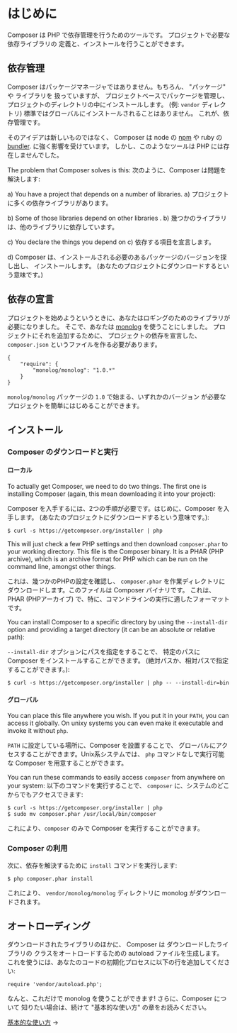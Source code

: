 # はじめに

Composer は PHP で依存管理を行うためのツールです。 プロジェクトで必要な依存ライブラリの
定義と、インストールを行うことができます。

## 依存管理

Composer はパッケージマネージャではありません。もちろん、 "パッケージ" や ライブラリを
扱っていますが、 プロジェクトベースでパッケージを管理し、
プロジェクトのディレクトリの中にインストールします。 (例: `vendor` ディレクトリ)
標準ではグローバルにインストールされることはありません。
これが、依存管理です。

そのアイデアは新しいものではなく、 Composer は node の [npm](http://npmjs.org) や
ruby の [bundler](http://gembundler.com/). に強く影響を受けています。
しかし、このようなツールは PHP には存在しませんでした。

The problem that Composer solves is this:
次のように、Composer は問題を解決します:

a) You have a project that depends on a number of libraries.
a) プロジェクトに多くの依存ライブラリがあります。

b) Some of those libraries depend on other libraries .
b) 幾つかのライブラリは、他のライブラリに依存しています。

c) You declare the things you depend on
c) 依存する項目を宣言します。

d) Composer は、インストールされる必要のあるパッケージのバージョンを探し出し、
   インストールします。 (あなたのプロジェクトにダウンロードするという意味です。)

## 依存の宣言

プロジェクトを始めようというときに、あなたはロギングのためのライブラリが必要になりました。
そこで、あなたは [monolog](https://github.com/Seldaek/monolog) を使うことにしました。
プロジェクトにそれを追加するために、 プロジェクトの依存を宣言した、
`composer.json` というファイルを作る必要があります。

    {
        "require": {
            "monolog/monolog": "1.0.*"
        }
    }

`monolog/monolog` パッケージの `1.0` で始まる、いずれかのバージョン
が必要なプロジェクトを簡単にはじめることができます。

## インストール

### Composer のダウンロードと実行

#### ローカル

To actually get Composer, we need to do two things. The first one is installing
Composer (again, this mean downloading it into your project):

Composer を入手するには、2つの手順が必要です。はじめに、Composer を入手します。
(あなたのプロジェクトにダウンロードするという意味です。):

    $ curl -s https://getcomposer.org/installer | php

This will just check a few PHP settings and then download `composer.phar` to
your working directory. This file is the Composer binary. It is a PHAR (PHP
archive), which is an archive format for PHP which can be run on the command
line, amongst other things.

これは、幾つかのPHPの設定を確認し、 `composer.phar` を作業ディレクトリに
ダウンロードします。このファイルは Composer バイナリです。 これは、 PHAR
(PHPアーカイブ) で、特に、コマンドラインの実行に適したフォーマットです。

You can install Composer to a specific directory by using the `--install-dir`
option and providing a target directory (it can be an absolute or relative path):

`--install-dir` オプションにパスを指定をすることで、
特定のパスに Composer をインストールすることができます。
(絶対パスか、相対パスで指定することができます。):

    $ curl -s https://getcomposer.org/installer | php -- --install-dir=bin

#### グローバル

You can place this file anywhere you wish. If you put it in your `PATH`,
you can access it globally. On unixy systems you can even make it
executable and invoke it without `php`.

`PATH` に設定している場所に、Composer を設置することで、
グローバルにアクセスすることができます。Unix系システムでは、
`php` コマンドなしで実行可能な Composer を用意することができます。

You can run these commands to easily access `composer` from anywhere on your system:
以下のコマンドを実行することで、 `composer` に、システムのどこからでもアクセスできます:

    $ curl -s https://getcomposer.org/installer | php
    $ sudo mv composer.phar /usr/local/bin/composer

これにより、`composer` のみで Composer を実行することができます。

### Composer の利用

次に、依存を解決するために `install` コマンドを実行します:

    $ php composer.phar install

これにより、 `vendor/monolog/monolog` ディレクトリに monolog がダウンロードされます。

## オートローディング

ダウンロードされたライブラリのほかに、 Composer は ダウンロードしたライブラリの
クラスをオートロードするための autoload ファイルを生成します。
これを使うには、あなたのコードの初期化プロセスに以下の行を追加してください:

    require 'vendor/autoload.php';

なんと、これだけで monolog を使うことができます! さらに、Composer について
知りたい場合は、続けて "基本的な使い方" の章をお読みください。

[基本的な使い方](01-basic-usage.md) &rarr;
